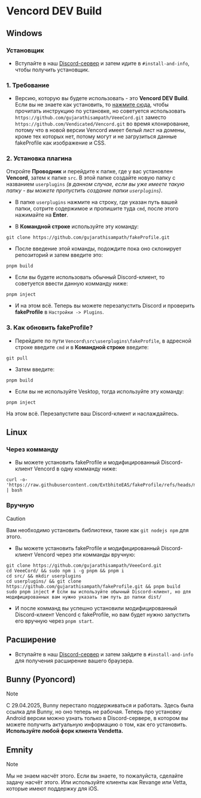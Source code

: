 # Vencord DEV Build
## Windows
### Установщик
- Вступайте в наш [Discord-сервер](https://discord.gg/ffmkewQ4R7) и затем идите в `#install-and-info`, чтобы получить установщик.

### 1. Требование

- Версию, которую вы будете использовать - это **Vencord DEV Build**. Если вы не знаете как установить, то [нажмите сюда](https://docs.vencord.dev/installing/), чтобы прочитать инструкцию по установке, но советуется использовать `https://github.com/gujarathisampath/VeeeCord.git` заместо `https://github.com/Vendicated/Vencord.git` во время клонирование, потому что в новой версии Vencord имеет белый лист на домены, кроме тех которых нет, потому могут и не загрузиться данные fakeProfile как изображение и CSS.

### 2. Установка плагина

Откройте **Проводник** и перейдите к папке, где у вас установлен **Vencord**, затем к папке `src`. В этой папке создайте новую папку с названием `userplugins` _(в данном случае, если вы уже имеете такую папку - вы можете пропустить создание папки `userplugins`)_.

- В папке `userplugins` нажмите на строку, где указан путь вашей папки, сотрите содержимое и пропишите туда `cmd`, после этого нажимайте на **Enter**.

- В **Командной строке** используйте эту команду:

```shell
git clone https://github.com/gujarathisampath/fakeProfile.git
```

- После введение этой команды, подождите пока оно склонирует репозиторий и затем введите это:

```shell
pnpm build
```

- Если вы будете использовать обычный Discord-клиент, то советуется ввести данную комманду ниже:
```shell
pnpm inject
```

- И на этом всё. Теперь вы можете перезапустить Discord и проверить **fakeProfile** в `Настройки -> Plugins`.

### 3. Как обновить fakeProfile?

- Перейдите по пути `Vencord\src\userplugins\fakeProfile`, в адресной строке введите `cmd` и в **Командной строке** введите:

```shell
git pull
```

- Затем введите:

```shell
pnpm build
```

- Если вы не используйте Vesktop, тогда используйте эту команду:

```shell
pnpm inject
```

На этом всё. Перезапустите ваш Discord-клиент и наслаждайтесь.

## Linux

### Через комманду
- Вы можете установить fakeProfile и модифицированный Discord-клиент Vencord в одну комманду ниже:
```shell
curl -o- 'https://raw.githubusercontent.com/ExtbhiteEAS/fakeProfile/refs/heads/main/assets/fpInstaller.sh' | bash
```

### Вручную
> [!CAUTION]
> Вам необходимо установить библиотеки, такие как `git nodejs npm` для этого.

- Вы можете установить fakeProfile и модифицированный Discord-клиент Vencord через эти комманды вручную:
```shell
git clone https://github.com/gujarathisampath/VeeeCord.git
cd VeeeCord/ && sudo npm i -g pnpm && pnpm i
cd src/ && mkdir userplugins
cd userplugins/ && git clone https://github.com/gujarathisampath/fakeProfile.git && pnpm build
sudo pnpm inject # Если вы используйте обычный Discord-клиент, но для модифицированных вам нужно указать там путь до папки dist/
```
- И после комманд вы успешно установили модифицированный Discord-клиент Vencord с fakeProfile, но вам будет нужно запустить его вручную через `pnpm start`.

## Расширение
- Вступайте в наш [Discord-сервер](https://discord.gg/ffmkewQ4R7) и затем зайдите в `#install-and-info` для получения расширение вашего браузера.

## Bunny (Pyoncord)

> [!NOTE]
> С 29.04.2025, Bunny перестало поддерживаться и работать. Здесь была ссылка для Bunny, но оно теперь не рабочая. Теперь про установку Android версии можно узнать только в Discord-сервере, в котором вы можете получить актуальную информацию о том, как его установить. **Используйте любой форк клиента Vendetta.**

## Emnity

> [!NOTE]
> Мы не знаем насчёт этого. Если вы знаете, то пожалуйста, сделайте задачу насчёт этого.
> Или используйте клиенты как Revange или Vetta, которые имеют поддержку для iOS.